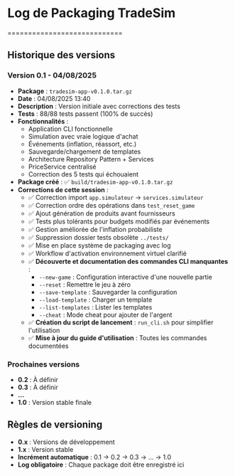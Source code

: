 # Log de Packaging TradeSim
============================

## Historique des versions

### Version 0.1 - 04/08/2025
- **Package** : `tradesim-app-v0.1.0.tar.gz`
- **Date** : 04/08/2025 13:40
- **Description** : Version initiale avec corrections des tests
- **Tests** : 88/88 tests passent (100% de succès)
- **Fonctionnalités** :
  - Application CLI fonctionnelle
  - Simulation avec vraie logique d'achat
  - Événements (inflation, réassort, etc.)
  - Sauvegarde/chargement de templates
  - Architecture Repository Pattern + Services
  - PriceService centralisé
  - Correction des 5 tests qui échouaient
- **Package créé** : ✅ `build/tradesim-app-v0.1.0.tar.gz`
- **Corrections de cette session** :
  - ✅ Correction import `app.simulateur` → `services.simulateur`
  - ✅ Correction ordre des opérations dans `test_reset_game`
  - ✅ Ajout génération de produits avant fournisseurs
  - ✅ Tests plus tolérants pour budgets modifiés par événements
  - ✅ Gestion améliorée de l'inflation probabiliste
  - ✅ Suppression dossier tests obsolète `../tests/`
  - ✅ Mise en place système de packaging avec log
  - ✅ Workflow d'activation environnement virtuel clarifié
  - ✅ **Découverte et documentation des commandes CLI manquantes** :
    - `--new-game` : Configuration interactive d'une nouvelle partie
    - `--reset` : Remettre le jeu à zéro
    - `--save-template` : Sauvegarder la configuration
    - `--load-template` : Charger un template
    - `--list-templates` : Lister les templates
    - `--cheat` : Mode cheat pour ajouter de l'argent
  - ✅ **Création du script de lancement** : `run_cli.sh` pour simplifier l'utilisation
  - ✅ **Mise à jour du guide d'utilisation** : Toutes les commandes documentées

### Prochaines versions
- **0.2** : À définir
- **0.3** : À définir
- **...**
- **1.0** : Version stable finale

## Règles de versioning
- **0.x** : Versions de développement
- **1.x** : Version stable
- **Incrément automatique** : 0.1 → 0.2 → 0.3 → ... → 1.0
- **Log obligatoire** : Chaque package doit être enregistré ici 